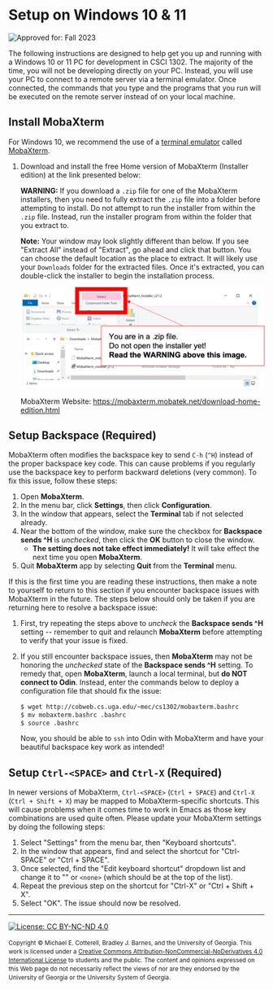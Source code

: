 # Setup on Windows 10 & 11

![Approved for: Fall 2023](https://img.shields.io/badge/Approved%20for-Fall%202023-green)

The following instructions are designed to help get you up and running with a Windows 10 or 11
PC for development in CSCI 1302. The majority of the time, you will not be developing directly on 
your PC. Instead, you will use your PC to connect to a remote server via a terminal emulator. Once 
connected, the commands that you type and the programs that you run will be executed on the remote 
server instead of on your local machine.

## Install MobaXterm

For Windows 10, we recommend the use of a [terminal emulator](https://en.wikipedia.org/wiki/Terminal_emulator)
called [MobaXterm](https://mobaxterm.mobatek.net).

1. Download and install the free Home version of MobaXterm (Installer edition) at the link presented below:

   **WARNING:** If you download a `.zip` file for one of the MobaXterm installers, then you need to fully
   extract the `.zip` file into a folder before attempting to install. Do not attempt to run the installer
   from within the `.zip` file. Instead, run the installer program from within the folder that you extract to.

   **Note:** Your window may look slightly different than below. If you see "Extract All" instead of "Extract", go
   ahead and click that button. You can choose the default location as the place to extract. It will likely use
   your `Downloads` folder for the extracted files. Once it's extracted, you can double-click the installer to begin
   the installation process.

   ![WARNING](in-zip-file.png)

   MobaXterm Website: https://mobaxterm.mobatek.net/download-home-edition.html

## Setup Backspace (Required)

MobaXterm often modifies the backspace key to send `C-h` (`^H`) instead of the 
proper backspace key code. This can cause problems if you regularly use the 
backspace key to perform backward deletions (very common). To fix this issue, 
follow these steps:

1. Open **MobaXterm**.
2. In the menu bar, click **Settings**, then click **Configuration**. 
3. In the window that appears, select the **Terminal** tab if not selected already.
4. Near the bottom of the window, make sure the checkbox for **Backspace sends ^H** is
   *unchecked*, then click the **OK** button to close the window.
   - **The setting does not take effect immediately!** 
     It will take effect the next time you open **MobaXterm**.
6. Quit **MobaXterm** app by selecting **Quit** from the **Terminal** menu.

If this is the first time you are reading these instructions, then make a note
to yourself to return to this section if you encounter backspace issues with
MobaXterm in the future. The steps below should only be taken if you
are returning here to resolve a backspace issue:

1. First, try repeating the steps above to *uncheck* the **Backspace sends ^H** 
   setting -- remember to quit and relaunch **MobaXterm** before attempting to 
   verify that your issue is fixed.
   
2. If you still encounter backspace issues, then **MobaXterm** may not be honoring
   the *unchecked* state of the **Backspace sends ^H** setting. To remedy that, 
   open **MobaXterm**, launch a local terminal, but **do NOT connect to Odin**.
   Instead, enter the commands below to deploy a configuration file that should 
   fix the issue:
   
   ```
   $ wget http://cobweb.cs.uga.edu/~mec/cs1302/mobaxterm.bashrc
   $ mv mobaxterm.bashrc .bashrc
   $ source .bashrc
   ```
   
   Now, you should be able to `ssh` into Odin with MobaXterm and have your
   beautiful backspace key work as intended!

## Setup `Ctrl-<SPACE>` and `Ctrl-X` (Required)

In newer versions of MobaXterm, `Ctrl-<SPACE>` (`Ctrl + SPACE`) and `Ctrl-X` (`Ctrl + Shift + X`) 
may be mapped to MobaXterm-specific shortcuts. This will cause problems when it comes time to
work in Emacs as those key combinations are used quite often. Please update
your MobaXterm settings by doing the following steps:

   1. Select "Settings" from the menu bar, then "Keyboard shortcuts".
   1. In the window that appears, find and select the shortcut for "Ctrl-SPACE" or "Ctrl + SPACE".
   1. Once selected, find the "Edit keyboard shortcut" dropdown list and
      change it to "" or `<none>` (which should be at the top of the list).
   1. Repeat the previous step on the shortcut for "Ctrl-X" or "Ctrl + Shift + X".
   1. Select "OK". The issue should now be resolved.

<hr/>

[![License: CC BY-NC-ND 4.0](https://img.shields.io/badge/License-CC%20BY--NC--ND%204.0-lightgrey.svg)](http://creativecommons.org/licenses/by-nc-nd/4.0/)

<small>
Copyright &copy; Michael E. Cotterell, Bradley J. Barnes, and the University of Georgia.
This work is licensed under a <a rel="license" href="http://creativecommons.org/licenses/by-nc-nd/4.0/">Creative Commons Attribution-NonCommercial-NoDerivatives 4.0 International License</a> to students and the public.
The content and opinions expressed on this Web page do not necessarily reflect the views of nor are they endorsed by the University of Georgia or the University System of Georgia.
</small>
